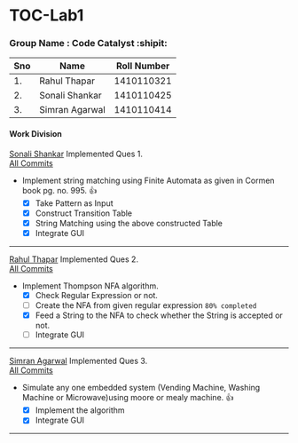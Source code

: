# TOC-Lab1

### Group Name : Code Catalyst     :shipit:

| Sno | Name           | Roll Number |
|-----|----------------|-------------|
| 1.  | Rahul Thapar   | 1410110321  |
| 2.  | Sonali Shankar | 1410110425  |
| 3.  | Simran Agarwal | 1410110414  |

#### Work Division


[Sonali Shankar](https://github.com/SoSSn) 
	Implemented Ques 1.<br/>
	<a href="https://github.com/rahulthapar15/TOC-Lab1/commits/master?author=SoSSn">All Commits</a>
	
-  Implement string matching using Finite Automata as given in Cormen book pg. no. 995. :+1:
	- [x] Take Pattern as Input
	- [x] Construct Transition Table
	- [x] String Matching using the above constructed Table
	- [x] Integrate GUI
	
---

[Rahul Thapar](https://github.com/rahulthapar15) 
	Implemented Ques 2.<br/>
	[All Commits](https://github.com/rahulthapar15/TOC-Lab1/commits/master?author=rahulthapar15) 
	
- Implement Thompson NFA algorithm.
	- [x] Check Regular Expression or not.
	- [ ] Create the NFA from given regular expression `80% completed` 
	- [x] Feed a String to the NFA to check whether the String is accepted or not.
	- [ ] Integrate GUI
---
	
[Simran Agarwal](https://github.com/simranagarwal54)
	Implemented Ques 3.<br/>
	[All Commits](https://github.com/rahulthapar15/TOC-Lab1/commits/master?author=simranagarwal54) 

- Simulate any one embedded system (Vending Machine, Washing Machine or Microwave)using moore or mealy machine. :+1:
	- [x] Implement the algorithm
	- [x] Integrate GUI
---
	
